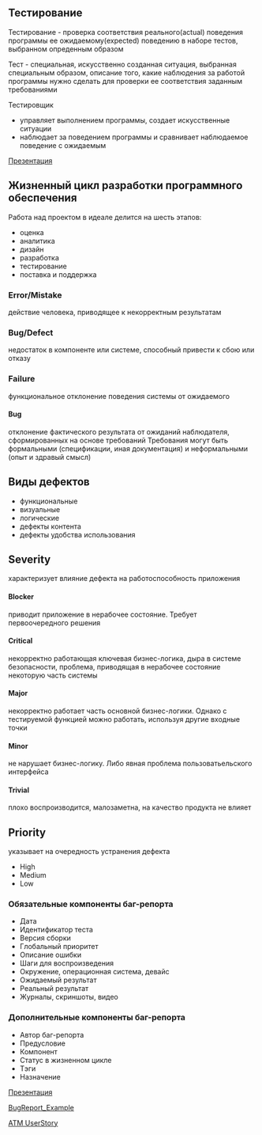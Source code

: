 ## Тестирование

Тестирование - проверка соответствия реального(actual) поведения программы ее ожидаемому(expected) поведению в наборе тестов, выбранном опреденным образом

Тест - специальная, искусственно созданная ситуация, выбранная специальным образом, описание того, какие наблюдения за работой программы нужно сделать для проверки ее соответствия заданным требованиями

Тестировщик
- управляет выполнением программы, создает искусственные ситуации
- наблюдает за поведением программы и сравнивает наблюдаемое поведение с ожидаемым

[Презентация](https://docs.google.com/presentation/d/1vZgvEfjYBqJTFV6Zr06jtghxOfsxOaWT/edit?usp=share_link&ouid=100462493827587974016&rtpof=true&sd=true)

## Жизненный цикл разработки программного обеспечения

Работа над проектом в идеале делится на шесть этапов:

- оценка
- аналитика
- дизайн
- разработка
- тестирование
- поставка и поддержка

### Error/Mistake
действие человека, приводящее к некорректным результатам

### Bug/Defect
недостаток в компоненте или системе, способный привести к сбою или отказу

### Failure
функциональное отклонение поведения системы от ожидаемого 

#### Bug
отклонение фактического результата от ожиданий наблюдателя, сформированных на основе требований
Требования могут быть формальными (спецификации, иная документация) и неформальными (опыт и здравый смысл)

## Виды дефектов

- функциональные
- визуальные
- логические
- дефекты контента
- дефекты удобства использования

## Severity
характеризует влияние дефекта на работоспособность приложения

#### Blocker
приводит приложение в нерабочее состояние. Требует первоочередного решения
#### Critical
некорректно работающая ключевая бизнес-логика, дыра в системе безопасности, проблема, приводящая в нерабочее состояние некоторую часть системы
#### Major
некорректно работает часть основной бизнес-логики. Однако с тестируемой функцией можно работать, используя другие входные точки
#### Minor
не нарушает бизнес-логику. Либо явная проблема пользоватьельского интерфейса
#### Trivial
плохо воспроизводится, малозаметна, на качество продукта не влияет

## Priority
указывает на очередность устранения дефекта

- High
- Medium
- Low

### Обязательные компоненты баг-репорта

- Дата
- Идентификатор теста
- Версия сборки
- Глобальный приоритет
- Описание ошибки
- Шаги для воспроизведения
- Окружение, операционная система, девайс
- Ожидаемый результат
- Реальный результат
- Журналы, скриншоты, видео

### Дополнительные компоненты баг-репорта

- Автор баг-репорта
- Предусловие
- Компонент
- Статус в жизненном цикле
- Tэги
- Назначение

[Презентация](https://docs.google.com/presentation/d/1aoBDFPIDlOz7xatsDyPVlE05K_tGMoPy/edit?usp=share_link&ouid=100462493827587974016&rtpof=true&sd=true)

[BugReport_Example](https://docs.google.com/spreadsheets/d/1t3fS9d2GYUSEiEE9bl3JBSefPiNi3V-BVmrWEhTh0GA/edit?usp=share_link)

[ATM UserStory](https://drive.google.com/file/d/1j9vnIvyz1qAkeyaT9Q0v16ihQRLStwAF/view?usp=share_link)


